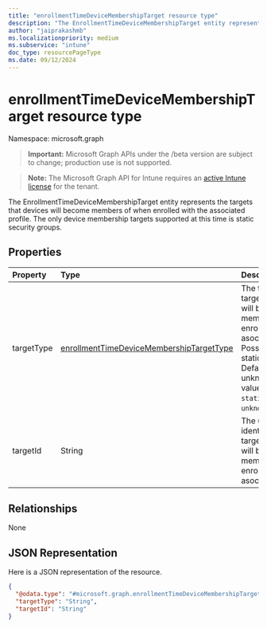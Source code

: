 ```yaml
---
title: "enrollmentTimeDeviceMembershipTarget resource type"
description: "The EnrollmentTimeDeviceMembershipTarget entity represents the targets that devices will become members of when enrolled with the associated profile. The only device membership targets supported at this time is static security groups."
author: "jaiprakashmb"
ms.localizationpriority: medium
ms.subservice: "intune"
doc_type: resourcePageType
ms.date: 09/12/2024
---
```


# enrollmentTimeDeviceMembershipTarget resource type

Namespace: microsoft.graph

> **Important:** Microsoft Graph APIs under the /beta version are subject to change; production use is not supported.

> **Note:** The Microsoft Graph API for Intune requires an [active Intune license](https://go.microsoft.com/fwlink/?linkid=839381) for the tenant.

The EnrollmentTimeDeviceMembershipTarget entity represents the targets that devices will become members of when enrolled with the associated profile. The only device membership targets supported at this time is static security groups.

## Properties
|Property|Type|Description|
|:---|:---|:---|
|targetType|[enrollmentTimeDeviceMembershipTargetType](../resources/intune-shared-enrollmenttimedevicemembershiptargettype.md)|The type of the targets that devices will become members of when enrolled with the asociated profile. Possible values are staticSecurityGroup. Default value : unknown. Possible values are: `unknown`, `staticSecurityGroup`, `unknownFutureValue`.|
|targetId|String|The unique identifiers of the targets that devices will become members of when enrolled with the asociated profile.|

## Relationships
None

## JSON Representation
Here is a JSON representation of the resource.
<!-- {
  "blockType": "resource",
  "@odata.type": "microsoft.graph.enrollmentTimeDeviceMembershipTarget"
}
-->
``` json
{
  "@odata.type": "#microsoft.graph.enrollmentTimeDeviceMembershipTarget",
  "targetType": "String",
  "targetId": "String"
}
```
